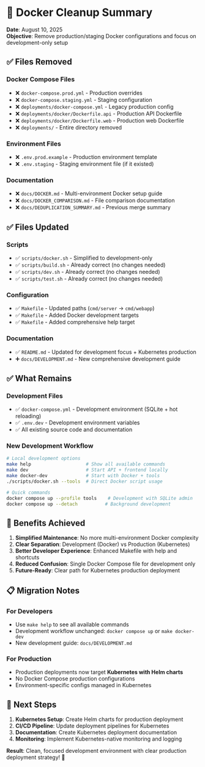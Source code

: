 # 🧹 Docker Cleanup Summary

**Date**: August 10, 2025  
**Objective**: Remove production/staging Docker configurations and focus on development-only setup

## ✅ **Files Removed**

### **Docker Compose Files**
- ❌ `docker-compose.prod.yml` - Production overrides  
- ❌ `docker-compose.staging.yml` - Staging configuration
- ❌ `deployments/docker-compose.yml` - Legacy production config
- ❌ `deployments/docker/Dockerfile.api` - Production API Dockerfile
- ❌ `deployments/docker/Dockerfile.web` - Production web Dockerfile  
- ❌ `deployments/` - Entire directory removed

### **Environment Files**
- ❌ `.env.prod.example` - Production environment template
- ❌ `.env.staging` - Staging environment file (if it existed)

### **Documentation**
- ❌ `docs/DOCKER.md` - Multi-environment Docker setup guide
- ❌ `docs/DOCKER_COMPARISON.md` - File comparison documentation
- ❌ `docs/DEDUPLICATION_SUMMARY.md` - Previous merge summary

## ✅ **Files Updated**

### **Scripts**
- ✅ `scripts/docker.sh` - Simplified to development-only
- ✅ `scripts/build.sh` - Already correct (no changes needed)
- ✅ `scripts/dev.sh` - Already correct (no changes needed)  
- ✅ `scripts/test.sh` - Already correct (no changes needed)

### **Configuration**
- ✅ `Makefile` - Updated paths (`cmd/server` → `cmd/webapp`)
- ✅ `Makefile` - Added Docker development targets
- ✅ `Makefile` - Added comprehensive help target

### **Documentation**
- ✅ `README.md` - Updated for development focus + Kubernetes production
- ➕ `docs/DEVELOPMENT.md` - New comprehensive development guide

## ✅ **What Remains**

### **Development Files**
- ✅ `docker-compose.yml` - Development environment (SQLite + hot reloading)
- ✅ `.env.dev` - Development environment variables
- ✅ All existing source code and documentation

### **New Development Workflow**
```bash
# Local development options
make help                    # Show all available commands
make dev                     # Start API + frontend locally
make docker-dev              # Start with Docker + tools  
./scripts/docker.sh --tools  # Direct Docker script usage

# Quick commands
docker compose up --profile tools    # Development with SQLite admin
docker compose up --detach          # Background development
```

## 🎯 **Benefits Achieved**

1. **Simplified Maintenance**: No more multi-environment Docker complexity
2. **Clear Separation**: Development (Docker) vs Production (Kubernetes)  
3. **Better Developer Experience**: Enhanced Makefile with help and shortcuts
4. **Reduced Confusion**: Single Docker Compose file for development only
5. **Future-Ready**: Clear path for Kubernetes production deployment

## 📋 **Migration Notes**

### **For Developers**
- Use `make help` to see all available commands
- Development workflow unchanged: `docker compose up` or `make docker-dev`
- New development guide: `docs/DEVELOPMENT.md`

### **For Production**  
- Production deployments now target **Kubernetes with Helm charts**
- No Docker Compose production configurations
- Environment-specific configs managed in Kubernetes

## 🚀 **Next Steps**

1. **Kubernetes Setup**: Create Helm charts for production deployment
2. **CI/CD Pipeline**: Update deployment pipelines for Kubernetes
3. **Documentation**: Create Kubernetes deployment documentation
4. **Monitoring**: Implement Kubernetes-native monitoring and logging

**Result**: Clean, focused development environment with clear production deployment strategy! 🎉
